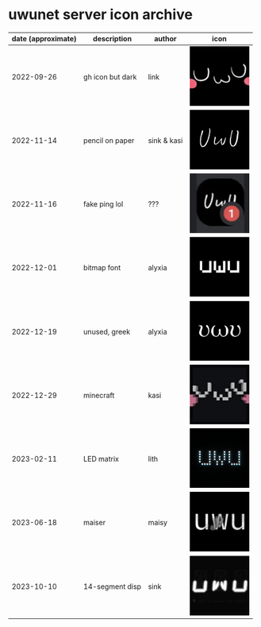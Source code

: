 # uwunet server icon archive

| date (approximate) | description      | author      | icon                                                     |
|--------------------|------------------|-------------|----------------------------------------------------------|
| 2022-09-26         | gh icon but dark | link        | <img src="icon-2022-09-26.webp" height="120">            |
| 2022-11-14         | pencil on paper  | sink & kasi | <img src="icon-2022-11-14.webp" height="120">            |
| 2022-11-16         | fake ping lol    | ???         | <img src="icon-2022-11-16-badquality.webp" height="120"> |
| 2022-12-01         | bitmap font      | alyxia      | <img src="icon-2022-12-01.webp" height="120">            |
| 2022-12-19         | unused, greek    | alyxia      | <img src="icon-2022-12-19-unused.webp" height="120">     |
| 2022-12-29         | minecraft        | kasi        | <img src="icon-2022-12-29.webp" height="120">            |
| 2023-02-11         | LED matrix       | lith        | <img src="icon-2023-02-11.webp" height="120">            |
| 2023-06-18         | maiser           | maisy       | <img src="icon-2023-06-18.webp" height="120">            |
| 2023-10-10         | 14-segment disp  | sink        | <img src="icon-2023-10-10.webp" height="120">            |

